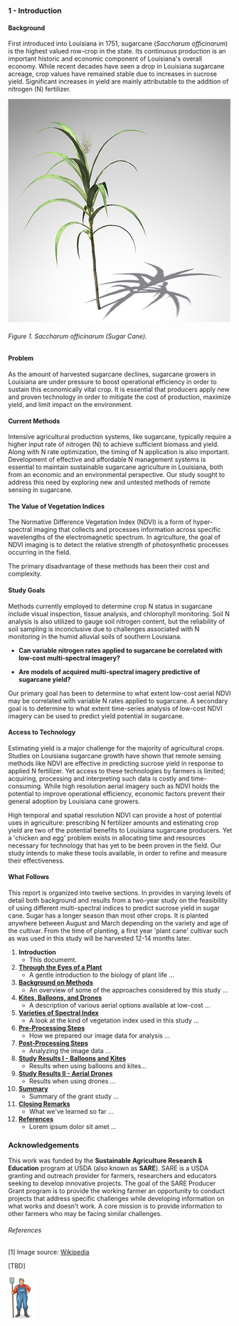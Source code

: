 ### 1 - Introduction

#### Background
First introduced into Louisiana in 1751, sugarcane (_Saccharum officinarum_) is the highest valued row-crop in the state. 
Its continuous production is an important historic and economic component of Louisiana's overall economy. While recent 
decades have seen a drop in Louisiana sugarcane acreage, crop values have remained stable due to increases in sucrose 
yield. Significant increases in yield are mainly attributable to the addition of nitrogen (N) fertilizer.

![](img/sugar_cane.png)
###### Figure 1.  Saccharum officinarum (Sugar Cane).

#### Problem
As the amount of harvested sugarcane declines, sugarcane growers in Louisiana are under pressure to boost operational 
efficiency in order to sustain this economically vital crop. It is essential that producers apply new and proven technology 
in order to mitigate the cost of production, maximize yield, and limit impact on the environment.

#### Current Methods
Intensive agricultural production systems, like sugarcane, typically require a higher input rate of nitrogen (N) to achieve 
sufficient biomass and yield. Along with N rate optimization, the timing of N application is also important. 
Development of effective and affordable N management systems is essential to maintain sustainable sugarcane agriculture 
in Louisiana, both from an economic and an environmental perspective. Our study sought to address this need by exploring 
new and untested methods of remote sensing in sugarcane.

#### The Value of Vegetation Indices
The Normative Difference Vegetation Index (NDVI) is a form of hyper-spectral imaging that collects and processes 
information across specific wavelengths of the electromagnetic spectrum. In agriculture, the goal of NDVI imaging is to 
detect the relative strength of photosynthetic processes occurring in the field. 

The primary disadvantage of these methods has been their cost and complexity. 

#### Study Goals
Methods currently employed to determine crop N status in sugarcane include visual inspection, tissue analysis, and 
chlorophyll monitoring. Soil N analysis is also utilized to gauge soil nitrogen content, but the reliability of soil sampling 
is inconclusive due to challenges associated with N monitoring in the humid alluvial soils of southern Louisiana.

* __Can variable nitrogen rates applied to sugarcane be correlated with low-cost multi-spectral imagery?__

* __Are models of acquired multi-spectral imagery predictive of sugarcane yield?__

Our primary goal has been to determine to what extent low-cost aerial NDVI may be correlated with variable N rates applied 
to sugarcane. A secondary goal is to determine to what extent time-series analysis of low-cost NDVI imagery can be used 
to predict yield potential in sugarcane.


#### Access to Technology
Estimating yield is a major challenge for the majority of agricultural crops. Studies on Louisiana sugarcane growth have 
shown that remote sensing methods like NDVI are effective in predicting sucrose yield in response to applied N fertilizer. 
Yet access to these technologies by farmers is limited; acquiring, processing and interpreting such data is costly and 
time-consuming. While high resolution aerial imagery such as NDVI holds the potential to improve operational efficiency, 
economic factors prevent their general adoption by Louisiana cane growers.

High temporal and spatial resolution NDVI can provide a host of potential uses in agriculture: prescribing N fertilizer 
amounts and estimating crop yield are two of the potential benefits to Louisiana sugarcane producers. Yet a 'chicken and egg' 
problem exists in allocating time and resources necessary for technology that has yet to be been proven in the field. Our 
study intends to make these tools available, in order to refine and measure their effectiveness.

#### What Follows

This report is organized into twelve sections. In provides in varying levels of detail both background and 
results from a two-year study on the feasibility of using different multi-spectral indices to predict sucrose yield 
in sugar cane. Sugar has a longer season than most other crops. It is planted anywhere between August and March 
depending on the variety and age of the cultivar. From the time of planting, a first year 'plant cane' cultivar such as 
was used in this study will be harvested 12-14 months later. 

1. __Introduction__
    * This documemt.
2. [__Through the Eyes of a Plant__](how_plants_see.md)
    * A gentle introduction to the biology of plant life ...
3. [__Background on Methods__](study_methods.md)
    * An overview of some of the approaches considered by this study ...
4. [__Kites, Balloons, and Drones__](kites_balloons_drones.md)
    * A description of various aerial options available at low-cost ...
5. [__Varieties of Spectral Index__](spectral_indices.md)
    * A look at the kind of vegetation index used in this study ...
6. [__Pre-Processing Steps__](pre_processing_steps.md)
    * How we prepared our image data for analysis ...
7. [__Post-Processing Steps__](pro_processing_steps.md)
    * Analyzing the image data ...
8. [__Study Results I - Balloons and Kites__](study_results_balloons.md)
    * Results when using  balloons and kites...
9. [__Study Results II - Aerial Drones__](study_results_drones.md)
    * Results when using drones ...
10. [__Summary__](summary.md)
    * Summary of the grant study ...
11. [__Closing Remarks__](final_notes.md)
    * What we've learned so far ...
12. [__References__](summary.md)
    * Lorem ipsum dolor sit amet ...

### Acknowledgements
This work was funded by the __Sustainable Agriculture Research & Education__ program at USDA (also known as __SARE__). 
SARE is a USDA granting and outreach provider for farmers, researchers and educators seeking to develop innovative
projects. The goal of the SARE Producer Grant program is to provide the working farmer an opportunity to conduct projects 
that address specific challenges while developing information on what works and doesn’t work. A core mission is to provide 
information to other farmers who may be facing similar challenges.

###### References
[1] Image source: [Wikipedia](https://commons.wikimedia.org/wiki/File:Saccharum_officinarum_-_K%C3%B6hler%E2%80%93s_Medizinal-Pflanzen-125.jpg)

[TBD]

![](img/farmera.png) 
